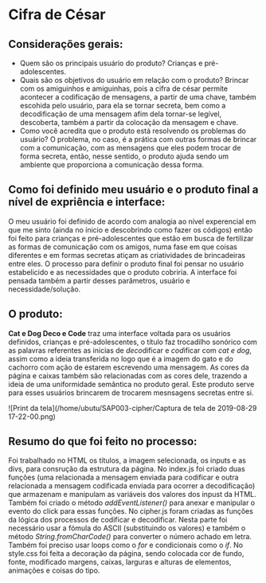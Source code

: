 # Cifra de César

## Considerações gerais:
* Quem são os principais usuário do produto? Crianças e pré-adolescentes.
* Quais são os objetivos do usuário em relação com o produto? Brincar com os amiguinhos e amiguinhas, pois a cifra de césar permite acontecer a codificação de mensagens, a partir de uma chave, também escohida pelo usuário, para ela se tornar secreta, bem como a decodificação de uma mensagem afim dela tornar-se legível, descoberta, também a partir da colocação da mensagem e chave. 
* Como você acredita que o produto está resolvendo os problemas do usuário? O problema, no caso, é a prática com outras formas de brincar com a comunicação, com as mensagens que eles podem trocar de forma secreta, então, nesse sentido, o produto ajuda sendo um ambiente que proporciona a comunicação dessa forma. 

## Como foi definido meu usuário e o produto final a nível de expriência e interface:
O meu usuário foi definido de acordo com analogia ao nível experencial em que me sinto (ainda no ínicio e descobrindo como fazer os códigos) então foi feito para crianças e pré-adolescentes que estão em busca de fertilizar as formas de comunicação com os amigos, numa fase em que coisas diferentes e em formas secretas atiçam as criatividades de brincadeiras entre eles. O processo para definir o produto final foi pensar no usuário estabelicido e as necessidades que o produto cobriria. A interface foi pensada também a partir desses parâmetros, usuário e necessidade/solução.
 
## O produto: 
**Cat e Dog Deco e Code** traz uma interface voltada para os usuários definidos, crianças e pré-adolescentes, o título faz trocadilho sonórico com as palavras referentes as inicias de *deco*dificar e *cod*ificar com *cat e dog*, assim como a ideia transferida no logo que é a imagem do gato e do cachorro com ação de estarem escrevendo uma mensagem. As cores da página e caixas também são relacionadas com as cores dele, trazendo a ideia de uma uniformidade semântica no produto geral. Este produto serve para esses usuários brincarem de trocarem mesnsagens secretas entre si. 

![Print da tela](/home/ubutu/SAP003-cipher/Captura de tela de 2019-08-29 17-22-00.png)

## Resumo do que foi feito no processo:
Foi trabalhado no HTML os títulos, a imagem selecionada, os inputs e as divs, para consrução da estrutura da página. No index.js foi criado duas funções (uma relacionada a mensagem enviada para codificar e outra relacionada a mensagem codificada enviada para ocorrer a decodificação) que armazenam e manipulam as variáveis dos valores dos inpust da HTML. Também foi criado o método *addEventListener()* para anexar e manipular o evento do click para essas funções. No cipher.js foram criadas as funções da lógica dos processos de codificar e decodificar. Nesta parte foi necessário usar a fómula do ASCII (substituindo os valores) e também o método *String.fromCharCode()* para converter o número achado em letra. Também foi preciso usar loops como o *for* e condicionais como o *if*. No style.css foi feita a decoração da página, sendo colocada cor de fundo, fonte, modificado margens, caixas, larguras e alturas de elementos, animações e coisas do tipo.  
